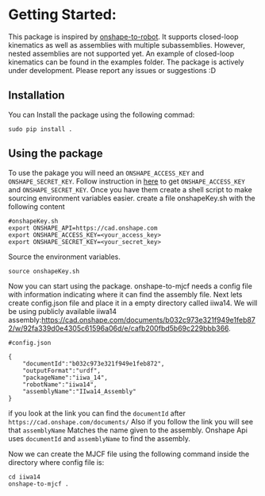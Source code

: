# Getting Started:
This package is inspired by [onshape-to-robot](https://github.com/Rhoban/onshape-to-robot). It supports closed-loop kinematics as well as assemblies with multiple subassemblies. However, nested assemblies are not supported yet. An example of closed-loop kinematics can be found in the examples folder. The package is actively under development. Please report any issues or suggestions :D
## Installation
You can Install the package using the following commad:
 ```
 sudo pip install .
 ```
## Using the package
To use the pakage you will need an `ONSHAPE_ACCESS_KEY` and `ONSHAPE_SECRET_KEY`.
Follow instruction in [here](https://www.onshape.com/en/features/integrations)  to get `ONSHAPE_ACCESS_KEY` and `ONSHAPE_SECRET_KEY`.
Once you have them create a shell script to make sourcing environment variables easier.
create a file onshapeKey.sh with the following content

```
#onshapeKey.sh
export ONSHAPE_API=https://cad.onshape.com
export ONSHAPE_ACCESS_KEY=<your_access_key>
export ONSHAPE_SECRET_KEY=<your_secret_key>
```

Source the environment variables.

```
source onshapeKey.sh
```

Now you can start using the package. onshape-to-mjcf  needs a config file with information indicating where it can find the assembly file.
Next lets create config.json file and place it in  a empty directory called iiwa14. We will be using publicly available iiwa14 assembly:https://cad.onshape.com/documents/b032c973e321f949e1feb872/w/92fa339d0e4305c61596a06d/e/cafb200fbd5b69c229bbb366.

```
#config.json

{
    "documentId":"b032c973e321f949e1feb872",
    "outputFormat":"urdf",
    "packageName":"iiwa_14",
    "robotName":"iiwa14",
    "assemblyName":"IIwa14_Assembly"
}
```
if you look at the link you can find the `documentId` after `https://cad.onshape.com/documents/`
Also if you follow the link you will see that `assemblyName` Matches the name given to the assembly. Onshape Api uses `documentId` and `assemblyName` to find the assembly.

Now we can create the MJCF file using the following command inside the directory where config file is:

```
cd iiwa14
onshape-to-mjcf .
```


